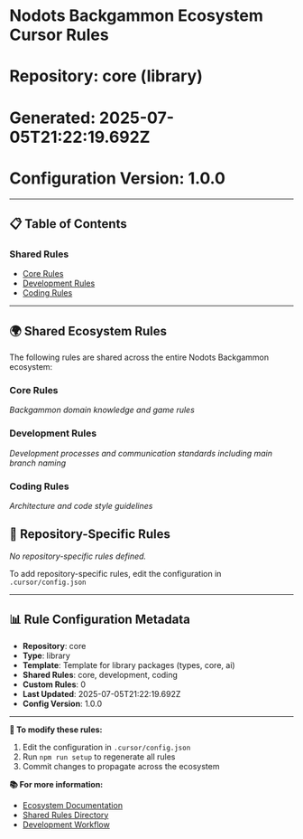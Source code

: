 # Nodots Backgammon Ecosystem Cursor Rules
# Repository: core (library)
# Generated: 2025-07-05T21:22:19.692Z
# Configuration Version: 1.0.0

---

## 📋 Table of Contents

### Shared Rules
- [Core Rules](#core-rules)
- [Development Rules](#development-rules)
- [Coding Rules](#coding-rules)

---

## 🌍 Shared Ecosystem Rules

The following rules are shared across the entire Nodots Backgammon ecosystem:

### Core Rules
*Backgammon domain knowledge and game rules*

 

### Development Rules
*Development processes and communication standards including main branch naming*

 

### Coding Rules
*Architecture and code style guidelines*

 

## 🎯 Repository-Specific Rules

*No repository-specific rules defined.*

To add repository-specific rules, edit the configuration in `.cursor/config.json`

---

## 📊 Rule Configuration Metadata

- **Repository**: core
- **Type**: library
- **Template**: Template for library packages (types, core, ai)
- **Shared Rules**: core, development, coding
- **Custom Rules**: 0
- **Last Updated**: 2025-07-05T21:22:19.692Z
- **Config Version**: 1.0.0

---

**🔧 To modify these rules:**
1. Edit the configuration in `.cursor/config.json`
2. Run `npm run setup` to regenerate all rules
3. Commit changes to propagate across the ecosystem

**📚 For more information:**
- [Ecosystem Documentation](../ECOSYSTEM.md)
- [Shared Rules Directory](../.cursor/shared-rules/)
- [Development Workflow](../.cursor/shared-rules/development-workflow.md)
